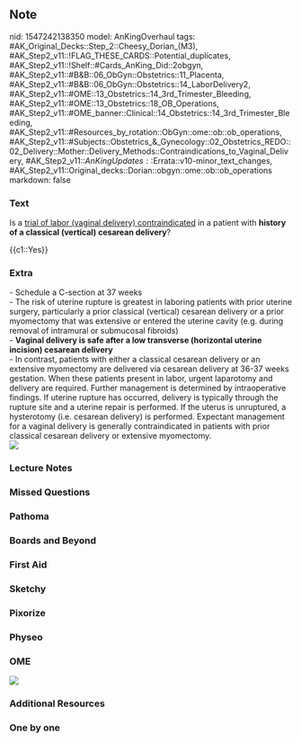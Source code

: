 ## Note
nid: 1547242138350
model: AnKingOverhaul
tags: #AK_Original_Decks::Step_2::Cheesy_Dorian_(M3), #AK_Step2_v11::!FLAG_THESE_CARDS::Potential_duplicates, #AK_Step2_v11::!Shelf::#Cards_AnKing_Did::2obgyn, #AK_Step2_v11::#B&B::06_ObGyn::Obstetrics::11_Placenta, #AK_Step2_v11::#B&B::06_ObGyn::Obstetrics::14_LaborDelivery2, #AK_Step2_v11::#OME::13_Obstetrics::14_3rd_Trimester_Bleeding, #AK_Step2_v11::#OME::13_Obstetrics::18_OB_Operations, #AK_Step2_v11::#OME_banner::Clinical::14_Obstetrics::14_3rd_Trimester_Bleeding, #AK_Step2_v11::#Resources_by_rotation::ObGyn::ome::ob::ob_operations, #AK_Step2_v11::#Subjects::Obstetrics_&_Gynecology::02_Obstetrics_REDO::02_Delivery::Mother::Delivery_Methods::Contraindications_to_Vaginal_Delivery, #AK_Step2_v11::$AnKingUpdates::$Errata::v10-minor_text_changes, #AK_Step2_v11::Original_decks::Dorian::obgyn::ome::ob::ob_operations
markdown: false

### Text
Is a <u>trial of labor (vaginal delivery) contraindicated</u> in a
patient with <b>history of a classical (vertical) cesarean
delivery</b>?
<div>
  {{c1::Yes}}
</div>

### Extra
<div>
  <div>
    <div>
      - Schedule a C-section at 37 weeks
    </div>
    <div>
      - The risk of uterine rupture is greatest in laboring
      patients with prior uterine surgery, particularly a prior
      classical (vertical) cesarean delivery or a prior myomectomy
      that was extensive or entered the uterine cavity (e.g. during
      removal of intramural or submucosal fibroids)
    </div>
    <div>
      - <b>Vaginal delivery is safe after a low transverse
      (horizontal uterine incision) cesarean delivery</b>
    </div>
    <div>
      - In contrast, patients with either a classical cesarean
      delivery or an extensive myomectomy are delivered via
      cesarean delivery at 36-37 weeks gestation. When these
      patients present in labor, urgent laparotomy and delivery are
      required. Further management is determined by intraoperative
      findings. If uterine rupture has occurred, delivery is
      typically through the rupture site and a uterine repair is
      performed. If the uterus is unruptured, a hysterotomy (i.e.
      cesarean delivery) is performed. Expectant management for a
      vaginal delivery is generally contraindicated in patients
      with prior classical cesarean delivery or extensive
      myomectomy.
    </div>
  </div>
</div><img src="paste-139564962283523.jpg">

### Lecture Notes


### Missed Questions


### Pathoma


### Boards and Beyond


### First Aid


### Sketchy


### Pixorize


### Physeo


### OME
<div class="ome-widget">
  <a href=
  "https://onlinemeded.org/spa/obstetrics/3rd-trimester-bleeding/acquire?ref=anki">
  <img src="_OME_AnkiFlashcards_Lesson_3.png"></a>
</div>

### Additional Resources


### One by one

